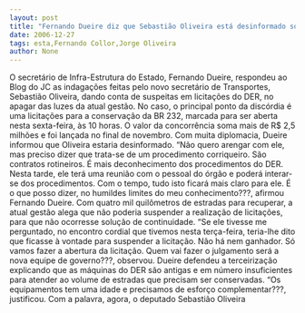 ```yaml
---
layout: post
title: "Fernando Dueire diz que Sebastião Oliveira está desinformado sobre as licitações do DER"
date: 2006-12-27
tags: esta,Fernando Collor,Jorge Oliveira
author: None
---
```

O secretário de Infra-Estrutura do Estado, Fernando Dueire, respondeu ao Blog do JC as indagações feitas pelo novo secretário de Transportes, Sebastião Oliveira, dando conta de suspeitas em licitações do DER, no apagar das luzes da atual gestão. 
No caso, o principal ponto da discórdia é uma licitações
 para a conservação da BR 232, marcada para ser aberta nesta sexta-feira, às 10 horas. O valor da concorrência soma mais de R$ 2,5 milhões e foi lançada no final de novembro.
Com muita diplomacia, Dueire informou que Oliveira estaria desinformado. 
“Não quero arengar com ele, mas preciso dizer que trata-se de um procedimento corriqueiro. São contratos rotineiros. É mais deconhecimento dos procedimentos do DER. Nesta tarde, ele terá uma reunião com o pessoal do órgão e poderá interar-se dos procedimentos. Com o tempo, tudo isto ficará mais claro para ele. É o que posso dizer, no humildes limites do meu conhecimento???, afirmou Fernando Dueire.
Com quatro mil quilômetros de estradas para recuperar, a atual gestão alega que não poderia suspender a realização de licitações, para que não ocorresse solução de continuidade.
“Se ele tivesse me perguntado, no encontro cordial que tivemos nesta terça-feira, teria-lhe dito que ficasse à vontade para suspender a licitação. Não há nem ganhador. Só vamos fazer a abertura da licitação. Quem vai fazer o julgamento será a nova equipe de governo???, observou.
Dueire defendeu a terceirização explicando que as máquinas do DER são antigas e em número insuficientes para atender ao volume de estradas que precisam ser conservadas. “Os equipamentos tem uma idade e precisamos de esforço complementar???, justificou.
Com a palavra, agora, o deputado Sebastião Oliveira 